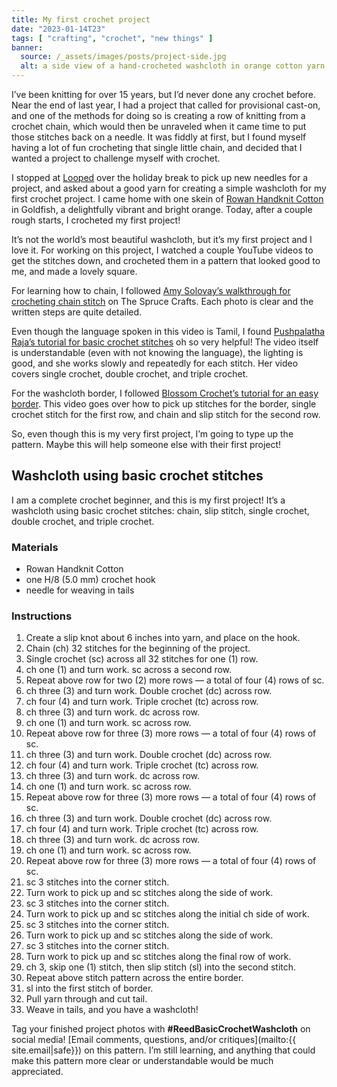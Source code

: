 ```yaml
---
title: My first crochet project
date: "2023-01-14T23"
tags: [ "crafting", "crochet", "new things" ]
banner:
  source: /_assets/images/posts/project-side.jpg
  alt: a side view of a hand-crocheted washcloth in orange cotton yarn, showing off the stitch definition
---
```


I’ve been knitting for over 15 years, but I’d never done any crochet before. Near the end of last year, I had a project that called for provisional cast-on, and one of the methods for doing so is creating a row of knitting from a crochet chain, which would then be unraveled when it came time to put those stitches back on a needle. It was fiddly at first, but I found myself having a lot of fun crocheting that single little chain, and decided that I wanted a project to challenge myself with crochet.

I stopped at [Looped](https://loopedyarnworks.com/) over the holiday break to pick up new needles for a project, and asked about a good yarn for creating a simple washcloth for my first crochet project. I came home with one skein of [Rowan Handknit Cotton](https://knitrowan.com/en/products/handknit-cotton?taxon_id=875) in Goldfish, a delightfully vibrant and bright orange. Today, after a couple rough starts, I crocheted my first project!

It’s not the world’s most beautiful washcloth, but it’s my first project and I love it. For working on this project, I watched a couple YouTube videos to get the stitches down, and crocheted them in a pattern that looked good to me, and made a lovely square.

For learning how to chain, I followed [Amy Solovay’s walkthrough for crocheting chain stitch](https://www.thesprucecrafts.com/chain-stitch-crochet-photo-tutorial-979078) on The Spruce Crafts. Each photo is clear and the written steps are quite detailed.

Even though the language spoken in this video is Tamil, I found [Pushpalatha Raja’s tutorial for basic crochet stitches](https://youtu.be/5u6wyHw3G64) oh so very helpful! The video itself is understandable (even with not knowing the language), the lighting is good, and she works slowly and repeatedly for each stitch. Her video covers single crochet, double crochet, and triple crochet.

For the washcloth border, I followed [Blossom Crochet’s tutorial for an easy border](https://youtu.be/gnZC82tg6oM). This video goes over how to pick up stitches for the border, single crochet stitch for the first row, and chain and slip stitch for the second row.

So, even though this is my very first project, I’m going to type up the pattern. Maybe this will help someone else with their first project!

## Washcloth using basic crochet stitches

I am a complete crochet beginner, and this is my first project! It’s a washcloth using basic crochet stitches: chain, slip stitch, single crochet, double crochet, and triple crochet.

### Materials

- Rowan Handknit Cotton
- one H/8 (5.0 mm) crochet hook
- needle for weaving in tails

### Instructions

1. Create a slip knot about 6 inches into yarn, and place on the hook.
1. Chain (ch) 32 stitches for the beginning of the project.
1. Single crochet (sc) across all 32 stitches for one (1) row.
1. ch one (1) and turn work. sc across a second row.
1. Repeat above row for two (2) more rows &#8212; a total of four (4) rows of sc.
1. ch three (3) and turn work. Double crochet (dc) across row.
1. ch four (4) and turn work. Triple crochet (tc) across row.
1. ch three (3) and turn work. dc across row.
1. ch one (1) and turn work. sc across row.
1. Repeat above row for three (3) more rows &#8212; a total of four (4) rows of sc.
1. ch three (3) and turn work. Double crochet (dc) across row.
1. ch four (4) and turn work. Triple crochet (tc) across row.
1. ch three (3) and turn work. dc across row.
1. ch one (1) and turn work. sc across row.
1. Repeat above row for three (3) more rows &#8212; a total of four (4) rows of sc.
1. ch three (3) and turn work. Double crochet (dc) across row.
1. ch four (4) and turn work. Triple crochet (tc) across row.
1. ch three (3) and turn work. dc across row.
1. ch one (1) and turn work. sc across row.
1. Repeat above row for three (3) more rows &#8212; a total of four (4) rows of sc.
1. sc 3 stitches into the corner stitch.
1. Turn work to pick up and sc stitches along the side of work.
1. sc 3 stitches into the corner stitch.
1. Turn work to pick up and sc stitches along the initial ch side of work.
1. sc 3 stitches into the corner stitch.
1. Turn work to pick up and sc stitches along the side of work.
1. sc 3 stitches into the corner stitch.
1. Turn work to pick up and sc stitches along the final row of work.
1. ch 3, skip one (1) stitch, then slip stitch (sl) into the second stitch.
1. Repeat above stitch pattern across the entire border.
1. sl into the first stitch of border.
1. Pull yarn through and cut tail.
1. Weave in tails, and you have a washcloth!

Tag your finished project photos with **#ReedBasicCrochetWashcloth** on social media! [Email comments, questions, and/or critiques](mailto:{{ site.email|safe}}) on this pattern. I’m still learning, and anything that could make this pattern more clear or understandable would be much appreciated.
